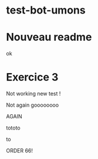 # test-bot-umons

# Nouveau readme

ok

# Exercice 3

Not working new test !

Not again goooooooo

AGAIN

tototo

to

ORDER 66!

